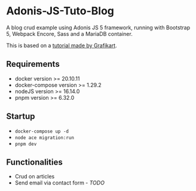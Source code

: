 # Adonis-JS-Tuto-Blog

A blog crud example using Adonis JS 5 framework, running with Bootstrap 5, Webpack Encore, Sass and a MariaDB container.

This is based on a [tutorial made by Grafikart](https://www.youtube.com/watch?v=i51olb4HBgU).

## Requirements

- docker version >= 20.10.11
- docker-compose version >= 1.29.2
- nodeJS version >= 16.14.0
- pnpm version >= 6.32.0

## Startup

- `docker-compose up -d`
- `node ace migration:run`
- `pnpm dev`

## Functionalities

- Crud on articles
- Send email via contact form - *TODO*